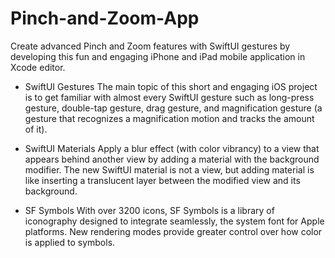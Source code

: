 # Pinch-and-Zoom-App

Create advanced Pinch and Zoom features with SwiftUI gestures by developing this fun and engaging iPhone and iPad mobile application in Xcode editor.

* SwiftUI Gestures
The main topic of this short and engaging iOS project is to get familiar with almost every SwiftUI gesture such as long-press gesture, double-tap gesture, drag gesture, and magnification gesture (a gesture that recognizes a magnification motion and tracks the amount of it).

* SwiftUI Materials
Apply a blur effect (with color vibrancy) to a view that appears behind another view by adding a material with the background modifier. The new SwiftUI material is not a view, but adding material is like inserting a translucent layer between the modified view and its background.

* SF Symbols
With over 3200 icons, SF Symbols is a library of iconography designed to integrate seamlessly, the system font for Apple platforms. New rendering modes provide greater control over how color is applied to symbols.
